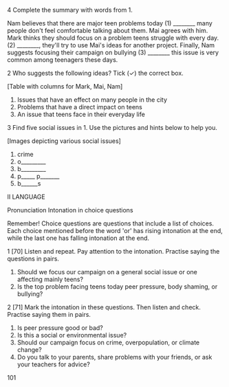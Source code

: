 4 Complete the summary with words from 1.

Nam believes that there are major teen problems today (1) ________ many people don't feel comfortable talking about them. Mai agrees with him. Mark thinks they should focus on a problem teens struggle with every day. (2) ________, they'll try to use Mai's ideas for another project. Finally, Nam suggests focusing their campaign on bullying (3) ________ this issue is very common among teenagers these days.

2 Who suggests the following ideas? Tick (✓) the correct box.

[Table with columns for Mark, Mai, Nam]
1. Issues that have an effect on many people in the city
2. Problems that have a direct impact on teens
3. An issue that teens face in their everyday life

3 Find five social issues in 1. Use the pictures and hints below to help you.

[Images depicting various social issues]
1. crime
2. o_________
3. b_________
4. p_____ p_______
5. b______s

II LANGUAGE

Pronunciation
Intonation in choice questions

Remember!
Choice questions are questions that include a list of choices. Each choice mentioned before the word 'or' has rising intonation at the end, while the last one has falling intonation at the end.

1 [70] Listen and repeat. Pay attention to the intonation. Practise saying the questions in pairs.

1. Should we focus our campaign on a general social issue or one affecting mainly teens?
2. Is the top problem facing teens today peer pressure, body shaming, or bullying?

2 [71] Mark the intonation in these questions. Then listen and check. Practise saying them in pairs.

1. Is peer pressure good or bad?
2. Is this a social or environmental issue?
3. Should our campaign focus on crime, overpopulation, or climate change?
4. Do you talk to your parents, share problems with your friends, or ask your teachers for advice?

101